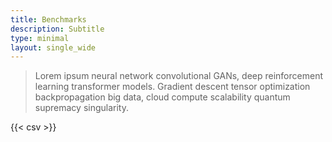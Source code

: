 ```yaml
---
title: Benchmarks
description: Subtitle
type: minimal
layout: single_wide
---
```


> Lorem ipsum neural network convolutional GANs, deep reinforcement learning transformer models. Gradient descent tensor optimization backpropagation big data, cloud compute scalability quantum supremacy singularity. 

{{< csv >}}

<!-- {{< nav type="pills" id="pills-1" >}}
{{< nav-item header="Aggregated by task" show="true" >}}
lorem,ipsum,dolor,sit,amet
{{< /nav-item >}}
{{< nav-item header="Aggregated by model" >}}
This is the second item's nav body. It too supports HTML content.
{{< /nav-item >}}
{{< nav-item header="Mario (TBA)" disabled="true" />}}
{{< /nav >}}



 -->
